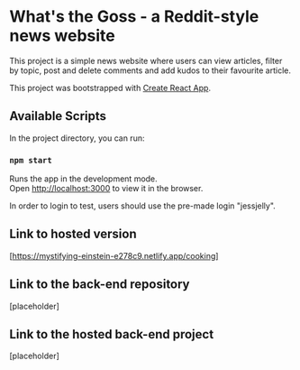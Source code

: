 # What's the Goss - a Reddit-style news website

This project is a simple news website where users can view articles, filter by topic, post and delete comments and add kudos to their favourite article.

This project was bootstrapped with [Create React App](https://github.com/facebook/create-react-app).

## Available Scripts

In the project directory, you can run:

### `npm start`

Runs the app in the development mode.\
Open [http://localhost:3000](http://localhost:3000) to view it in the browser.

In order to login to test, users should use the pre-made login "jessjelly".

## Link to hosted version

[https://mystifying-einstein-e278c9.netlify.app/cooking]

## Link to the back-end repository

[placeholder]

## Link to the hosted back-end project

[placeholder]
